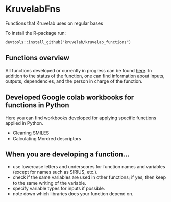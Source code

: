 # KruvelabFns
Functions that Kruvelab uses on regular bases


To install the R-package run:
```
devtools::install_github("kruvelab/kruvelab_functions")
```

## Functions overview

All functions developed or currently in progress can be found [here](https://kruvelab-my.sharepoint.com/:x:/g/personal/idarahusu_kruvelab_onmicrosoft_com/ESnA3VMZ9lBNubtbL7UYJlYBBiDkiMGXWNy8Pc06lljlNA?e=fkE42b).
In addition to the status of the function, one can find information about inputs, outputs, dependencies, and the person in charge of the function.

## Developed Google colab workbooks for functions in Python

Here you can find workbooks developed for applying specific functions applied in Python.

* Cleaning SMILES
* Calculating Mordred descriptors

## When you are developing a function...

* use lowercase letters and underscores for function names and variables (except for names such as SIRIUS, etc.).
* check if the same variables are used in other functions; if yes, then keep to the same writing of the variable.
* specify variable types for inputs if possible.
* note down which libraries does your function depend on.

